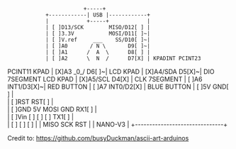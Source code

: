                            +-----+
                +------------| USB |------------+
                |            +-----+            |
                | [ ]D13/SCK        MISO/D12[ ] |
                | [ ]3.3V           MOSI/D11[ ]~|
                | [ ]V.ref     ___    SS/D10[ ]~|
                | [ ]A0       / N \       D9[ ]~| 
                | [ ]A1      /  A  \      D8[ ] | 
                | [ ]A2      \  N  /      D7[X] | KPADINT PCINT23
   PCINT11 KPAD | [X]A3       \_0_/       D6[ ]~|
       LCD KPAD | [X]A4/SDA               D5[X]~| DIO 7SEGMENT
       LCD KPAD | [X]A5/SCL               D4[X] | CLK 7SEGMENT
                | [ ]A6              INT1/D3[X]~| RED BUTTON
                | [ ]A7              INT0/D2[X] | BLUE BUTTON
                | [ ]5V                  GND[ ] |     
                | [ ]RST                 RST[ ] |   
                | [ ]GND   5V MOSI GND   RX1[ ] |   
                | [ ]Vin   [ ] [ ] [ ]   TX1[ ] |   
                |          [ ] [ ] [ ]          |
                |          MISO SCK RST         |
                | NANO-V3                       |
                +-------------------------------+




Credit to: https://github.com/busyDuckman/ascii-art-arduinos